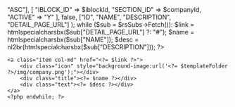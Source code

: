 <?php
    // 5) Выбираем подразделения — разделы второго уровня инфоблока
    $rsSubs = CIBlockSection::GetList(
        ["SORT" => "ASC"],
        [
            "IBLOCK_ID"   => $iblockId,
            "SECTION_ID"  => $companyId,
            "ACTIVE"      => "Y"
        ],
        false,
        ["ID", "NAME", "DESCRIPTION", "DETAIL_PAGE_URL"]
    );
    while ($sub = $rsSubs->Fetch()):
        $link = htmlspecialcharsbx($sub["DETAIL_PAGE_URL"] ?: "#");
        $name = htmlspecialcharsbx($sub["NAME"]);
        $desc = nl2br(htmlspecialcharsbx($sub["DESCRIPTION"]));
    ?>
    <a class="item col-md" href="<?= $link ?>">
        <div class="icon" style="background-image:url('<?= $templateFolder ?>/img/company.png');"></div>
        <div class="title"><?= $name ?></div>
        <div class="text"><?= $desc ?></div>
    </a>
    <?php endwhile; ?>
